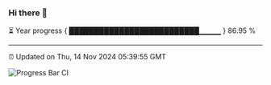 ### Hi there 👋

⏳ Year progress { ██████████████████████████▁▁▁▁ } 86.95 %

---

⏰ Updated on Thu, 14 Nov 2024 05:39:55 GMT

![Progress Bar CI](https://github.com/IshwaranRudhara/GIT-ACTION/workflows/Progress%20Bar%20CI/badge.svg)
